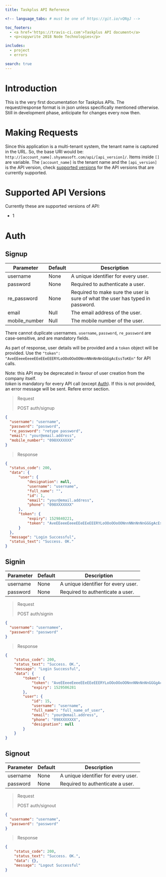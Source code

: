 ```yaml
---
title: Taskplus API Reference

<!-- language_tabs: # must be one of https://git.io/vQNgJ -->

toc_footers:
  - <a href='https://travis-ci.com'>Taskplus API document</a>
  - <p>copywrite 2018 Node Technologies</p>

includes:
  - project
  - errors

search: true
---
```


# Introduction

This is the very first documentation for Taskplus APIs. The request/response format is in json unless specifically mentioned otherwise. Still in development phase, anticipate for changes every now then.

# Making Requests

Since this application is a multi-tenant system, the tenant name is captured in the URL. So, the base URI would be: 
`http://[account_name].shyamasoft.com/api/[api_version]/`. Items inside `[]` are variable. The `[account_name]` is the tenant name and the `[api_version]` is the API version, check [supported versions](#supported-api-versions) for the API versions that are currently supported.

# Supported API Versions

Currently these are supported versions of API:

* 1

# Auth

## Signup

Parameter | Default | Description
--------- | ------- | -----------
username | None | A unique identifier for every user.
password | None | Required to authenticate a user.
re_password | None | Required to make sure the user is sure of what the user has typed in password.
email  | Null | The email address of the user.
mobile_number | Null | The mobile number of the user.

There cannot duplicate usernames. `username`, `password`, `re_password` are case-sensitive, and are mandatory fields.

As part of response, user details will be provided and a `token` object will be provided. Use the `"token": "AveEEeeeEeeeEEeEEeEEERYLoOOoOOoOONnnNNnNnNnGGGgAcEssToKEn"` for API calls.


<aside class="notice">
Note: this API may be deprecated in favour of user creation from the company itself.
</aside>


<aside class="warning">
<em>token</em> is mandatory for every API call (except <a href="#auth">Auth</a>). If this is not provided, an error message will be sent. Refere error section. 
</aside>

> Request
>
> POST auth/signup


```json
{
  "username": "username",
  "password": "password",
  "re_password": "retype password",
  "email": "your@email.address",
  "mobile_number": "098XXXXXXX"
}
```

> Response

```json
{
  "status_code": 200,
  "data": {
      "user": {
          "designation": null,
          "username": "username",
          "full_name": "",
          "id": 1,
          "email": "your@email.address",
          "phone": "098XXXXXXX"
      },
      "token": {
          "expiry": 1529840221,
          "token": "AveEEeeeEeeeEEeEEeEEERYLoOOoOOoOONnnNNnNnNnGGGgAcEssToKEn"
      }
  },
  "message": "Login Successful",
  "status_text": "Success. OK."
}
```

## Signin
Parameter | Default | Description
--------- | ------- | -----------
username | None | A unique identifier for every user.
password | None | Required to authenticate a user.


> Request
>
> POST auth/signin

```json
{
  "username": "usernamee",
  "password": "password"
}
```

> Response

```json
{
    "status_code": 200,
    "status_text": "Success. OK.",
    "message": "Login Successful",
    "data": {
        "token": {
            "token": "AveEEeeeEeeeEEeEEeEEERYLoOOoOOoOONnnNNnNnNnGGGgAcEssToKEn",
            "expiry": 1529506281
        },
        "user": {
            "id": 15,
            "username": "username",
            "full_name": "full_name_of_user",
            "email": "your@email.address",
            "phone": "098XXXXXXX",
            "designation": null
        }
    }
}
```

## Signout
Parameter | Default | Description
--------- | ------- | -----------
username | None | A unique identifier for every user.
password | None | Required to authenticate a user.

> Request
>
> POST auth/signout

```json
{
  "username": "username",
  "password": "password"
}
```

> Response

```json
{
    "status_code": 200,
    "status_text": "Success. OK.",
    "data": {},
    "message": "Logout Successful"
}
```